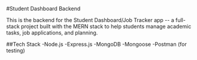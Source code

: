 #Student Dashboard Backend

This is the backend for the Student Dashboard/Job Tracker app -- a full-stack project built with the MERN stack to help students manage academic tasks, job applications, and planning.

##Tech Stack
-Node.js
-Express.js
-MongoDB
-Mongoose
-Postman (for testing)
